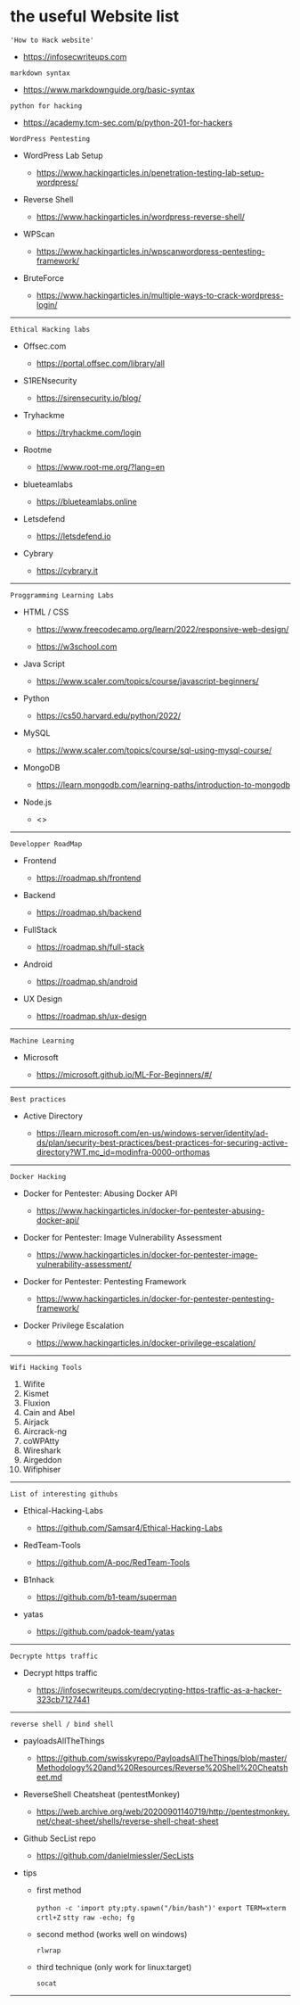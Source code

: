 # the useful Website list

`'How to Hack website'`

- <https://infosecwriteups.com>

`markdown syntax`

- <https://www.markdownguide.org/basic-syntax>

`python for hacking`

- <https://academy.tcm-sec.com/p/python-201-for-hackers>

`WordPress Pentesting`

- WordPress Lab Setup

  - <https://www.hackingarticles.in/penetration-testing-lab-setup-wordpress/>

- Reverse Shell

  - <https://www.hackingarticles.in/wordpress-reverse-shell/>

- WPScan

  - <https://www.hackingarticles.in/wpscanwordpress-pentesting-framework/>

- BruteForce

  - <https://www.hackingarticles.in/multiple-ways-to-crack-wordpress-login/>

***

`Ethical Hacking labs`

- Offsec.com

  - <https://portal.offsec.com/library/all>

- S1RENsecurity

  - <https://sirensecurity.io/blog/>

- Tryhackme

  - <https://tryhackme.com/login>

- Rootme

  - <https://www.root-me.org/?lang=en>

- blueteamlabs

  - <https://blueteamlabs.online>

- Letsdefend

  - <https://letsdefend.io>

- Cybrary

  - <https://cybrary.it>

***

`Proggramming Learning Labs`

- HTML / CSS

  - <https://www.freecodecamp.org/learn/2022/responsive-web-design/>

  - <https://w3school.com>

- Java Script

  - <https://www.scaler.com/topics/course/javascript-beginners/>

- Python

  - <https://cs50.harvard.edu/python/2022/>

- MySQL

  - <https://www.scaler.com/topics/course/sql-using-mysql-course/>

- MongoDB

  - <https://learn.mongodb.com/learning-paths/introduction-to-mongodb>

- Node.js

  - <>

***

`Developper RoadMap`

- Frontend

  - <https://roadmap.sh/frontend>

- Backend

  - <https://roadmap.sh/backend>

- FullStack

  - <https://roadmap.sh/full-stack>

- Android

  - <https://roadmap.sh/android>

- UX Design

  - <https://roadmap.sh/ux-design>

***

`Machine Learning`

- Microsoft
  
  - <https://microsoft.github.io/ML-For-Beginners/#/>

***

`Best practices`

- Active Directory

  - <https://learn.microsoft.com/en-us/windows-server/identity/ad-ds/plan/security-best-practices/best-practices-for-securing-active-directory?WT.mc_id=modinfra-0000-orthomas>

***

`Docker Hacking`

- Docker for Pentester: Abusing Docker API

  - <https://www.hackingarticles.in/docker-for-pentester-abusing-docker-api/>

- Docker for Pentester: Image Vulnerability Assessment

  - <https://www.hackingarticles.in/docker-for-pentester-image-vulnerability-assessment/>

- Docker for Pentester: Pentesting Framework

  - <https://www.hackingarticles.in/docker-for-pentester-pentesting-framework/>

- Docker Privilege Escalation

  - <https://www.hackingarticles.in/docker-privilege-escalation/>

***

`Wifi Hacking Tools`

 1. Wifite
 2. Kismet
 3. Fluxion
 4. Cain and Abel
 5. Airjack
 6. Aircrack-ng
 7. coWPAtty
 8. Wireshark
 9. Airgeddon
 10. Wifiphiser

***

`List of interesting githubs`

- Ethical-Hacking-Labs

  - <https://github.com/Samsar4/Ethical-Hacking-Labs>

- RedTeam-Tools

  - <https://github.com/A-poc/RedTeam-Tools>

- B1nhack

  - <https://github.com/b1-team/superman>

- yatas

  - <https://github.com/padok-team/yatas>

***

`Decrypte https traffic`

- Decrypt https traffic

  - <https://infosecwriteups.com/decrypting-https-traffic-as-a-hacker-323cb7127441>

***

`reverse shell / bind shell`

- payloadsAllTheThings

  - <https://github.com/swisskyrepo/PayloadsAllTheThings/blob/master/Methodology%20and%20Resources/Reverse%20Shell%20Cheatsheet.md>

- ReverseShell Cheatsheat (pentestMonkey)

  - <https://web.archive.org/web/20200901140719/http://pentestmonkey.net/cheat-sheet/shells/reverse-shell-cheat-sheet>

- Github SecList repo

  - <https://github.com/danielmiessler/SecLists>

- tips

  - first method 

    ```python -c 'import pty;pty.spawn("/bin/bash")'```
    ```export TERM=xterm```
    ```crtl+Z```
    ```stty raw -echo; fg```

  - second method (works well on windows)

    ```rlwrap```

  - third technique (only work for linux:target)

    ```socat```
    
***

